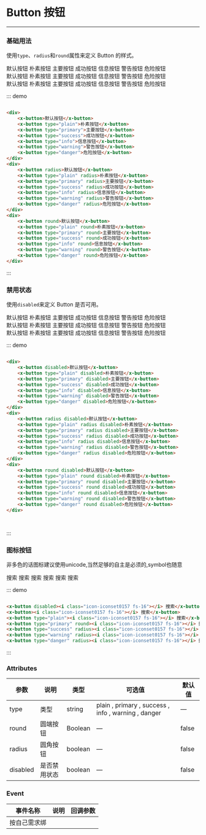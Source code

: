 <style lang="scss">
	.x-button{
		margin:10px;
	}
</style>
<script>
 export default {
    methods: {
      hellow(e) {
        alert('点击会传回当前点击的事件对象:' + e);
      }
    }
  }
</script>
# Button 按钮
----
### 基础用法
使用```type```、```radius```和```round```属性来定义 Button 的样式。

<div class="demo-block">
	<div>
		<x-button>默认按钮</x-button>
		<x-button type="plain">朴素按钮</x-button>
		<x-button type="primary">主要按钮</x-button>
		<x-button type="success">成功按钮</x-button>
		<x-button type="info">信息按钮</x-button>
		<x-button type="warning">警告按钮</x-button>
		<x-button type="danger">危险按钮</x-button>
	</div>
	<div>
		<x-button radius>默认按钮</x-button>
		<x-button type="plain" radius>朴素按钮</x-button>
	    <x-button type="primary" radius>主要按钮</x-button>
	    <x-button type="success" radius>成功按钮</x-button>
	    <x-button type="info" radius>信息按钮</x-button>
	    <x-button type="warning" radius>警告按钮</x-button>
	    <x-button type="danger" radius>危险按钮</x-button>
	</div>
	<div>
		<x-button round>默认按钮</x-button>
		<x-button type="plain" round>朴素按钮</x-button>
	    <x-button type="primary" round>主要按钮</x-button>
	    <x-button type="success" round>成功按钮</x-button>
	    <x-button type="info" round>信息按钮</x-button>
	    <x-button type="warning" round>警告按钮</x-button>
	    <x-button type="danger" round>危险按钮</x-button>
	</div>
</div>

::: demo
```html

<div>
	<x-button>默认按钮</x-button>
	<x-button type="plain">朴素按钮</x-button>
	<x-button type="primary">主要按钮</x-button>
	<x-button type="success">成功按钮</x-button>
	<x-button type="info">信息按钮</x-button>
	<x-button type="warning">警告按钮</x-button>
	<x-button type="danger">危险按钮</x-button>
</div>
<div>
	<x-button radius>默认按钮</x-button>
	<x-button type="plain" radius>朴素按钮</x-button>
	<x-button type="primary" radius>主要按钮</x-button>
	<x-button type="success" radius>成功按钮</x-button>
	<x-button type="info" radius>信息按钮</x-button>
	<x-button type="warning" radius>警告按钮</x-button>
	<x-button type="danger" radius>危险按钮</x-button>
</div>
<div>
	<x-button round>默认按钮</x-button>
	<x-button type="plain" round>朴素按钮</x-button>
	<x-button type="primary" round>主要按钮</x-button>
	<x-button type="success" round>成功按钮</x-button>
	<x-button type="info" round>信息按钮</x-button>
	<x-button type="warning" round>警告按钮</x-button>
	<x-button type="danger" round>危险按钮</x-button>
</div>

```
:::

### 禁用状态

使用```disabled```来定义 Button 是否可用。

<div class="demo-block">
	<div>
		<x-button disabled>默认按钮</x-button>
		<x-button type="plain" disabled>朴素按钮</x-button>
		<x-button type="primary" disabled>主要按钮</x-button>
		<x-button type="success" disabled>成功按钮</x-button>
		<x-button type="info" disabled>信息按钮</x-button>
		<x-button type="warning" disabled>警告按钮</x-button>
		<x-button type="danger" disabled>危险按钮</x-button>
	</div>
	<div>
		<x-button radius disabled>默认按钮</x-button>
		<x-button type="plain" radius disabled>朴素按钮</x-button>
		<x-button type="primary" radius disabled>主要按钮</x-button>
		<x-button type="success" radius disabled>成功按钮</x-button>
		<x-button type="info" radius disabled>信息按钮</x-button>
		<x-button type="warning" radius disabled>警告按钮</x-button>
		<x-button type="danger" radius disabled>危险按钮</x-button>
	</div>
	<div>
		<x-button round disabled>默认按钮</x-button>
		<x-button type="plain" round disabled>朴素按钮</x-button>
		<x-button type="primary" round disabled>主要按钮</x-button>
		<x-button type="success" round disabled>成功按钮</x-button>
		<x-button type="info" round disabled>信息按钮</x-button>
		<x-button type="warning" round disabled>警告按钮</x-button>
		<x-button type="danger" round disabled>危险按钮</x-button>
	</div>
</div>

::: demo
```html

<div>
	<x-button disabled>默认按钮</x-button>
	<x-button type="plain" disabled>朴素按钮</x-button>
	<x-button type="primary" disabled>主要按钮</x-button>
	<x-button type="success" disabled>成功按钮</x-button>
	<x-button type="info" disabled>信息按钮</x-button>
	<x-button type="warning" disabled>警告按钮</x-button>
	<x-button type="danger" disabled>危险按钮</x-button>
</div>
<div>
	<x-button radius disabled>默认按钮</x-button>
	<x-button type="plain" radius disabled>朴素按钮</x-button>
	<x-button type="primary" radius disabled>主要按钮</x-button>
	<x-button type="success" radius disabled>成功按钮</x-button>
	<x-button type="info" radius disabled>信息按钮</x-button>
	<x-button type="warning" radius disabled>警告按钮</x-button>
	<x-button type="danger" radius disabled>危险按钮</x-button>
</div>
<div>
	<x-button round disabled>默认按钮</x-button>
	<x-button type="plain" round disabled>朴素按钮</x-button>
	<x-button type="primary" round disabled>主要按钮</x-button>
	<x-button type="success" round disabled>成功按钮</x-button>
	<x-button type="info" round disabled>信息按钮</x-button>
	<x-button type="warning" round disabled>警告按钮</x-button>
	<x-button type="danger" round disabled>危险按钮</x-button>
</div>

  
```
:::

### 图标按钮
非多色的话图标建议使用unicode,当然足够的自主是必须的,symbol也随意
<div class="demo-block">
	<x-button disabled><i class="icon-iconset0157 fs-16"></i> </x-button>
	<x-button><i class="icon-iconset0157 fs-16"></i> 搜索</x-button>
	<x-button type="plain"><i class="icon-iconset0157 fs-16"></i> 搜索</x-button>
	<x-button type="primary" round><i class="icon-iconset0157 fs-16"></i> 搜索</x-button>
	<x-button type="success" radius><i class="icon-iconset0157 fs-16"></i> 搜索</x-button>
	<x-button type="warning" radius><i class="icon-iconset0157 fs-16"></i> 搜索</x-button>
	<x-button type="danger" radius><i class="icon-iconset0157 fs-16"></i> 搜索</x-button>
</div>

::: demo
```html

<x-button disabled><i class="icon-iconset0157 fs-16"></i> 搜索</x-button>
<x-button><i class="icon-iconset0157 fs-16"></i> 搜索</x-button>
<x-button type="plain"><i class="icon-iconset0157 fs-16"></i> 搜索</x-button>
<x-button type="primary" round><i class="icon-iconset0157 fs-16"></i> 搜索</x-button>
<x-button type="success" radius><i class="icon-iconset0157 fs-16"></i> 搜索</x-button>
<x-button type="warning" radius><i class="icon-iconset0157 fs-16"></i> 搜索</x-button>
<x-button type="danger" radius><i class="icon-iconset0157 fs-16"></i> 搜索</x-button>

```
:::

### Attributes
| 参数      | 说明    | 类型      | 可选值       | 默认值   |
|---------- |-------- |---------- |-------------  |-------- |
| type     | 类型   | string    | plain , primary , success , info , warning , danger |     —    |
| round     | 圆端按钮  | Boolean    | — | false   |
| radius  | 圆角按钮    | boolean   | —   | false   |
| disabled  | 是否禁用状态    | boolean   | —   | false   |

### Event
| 事件名称      | 说明       | 回调参数   |
|------------- |----------- |---------  |
|     按自己需求绑    ||   |